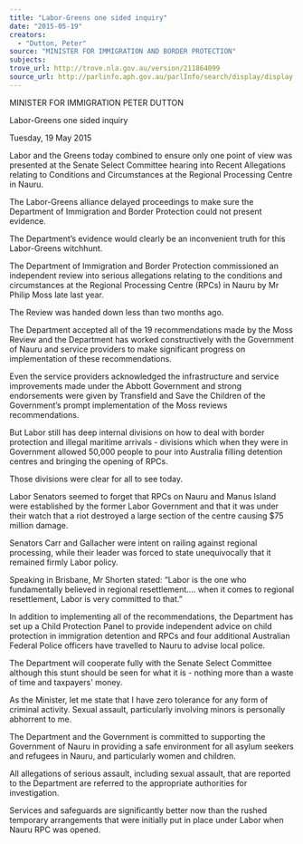 ```yaml
---
title: "Labor-Greens one sided inquiry"
date: "2015-05-19"
creators:
  - "Dutton, Peter"
source: "MINISTER FOR IMMIGRATION AND BORDER PROTECTION"
subjects:
trove_url: http://trove.nla.gov.au/version/211864099
source_url: http://parlinfo.aph.gov.au/parlInfo/search/display/display.w3p;query=Id%3A%22media/pressrel/3842255%22
---
```


 MINISTER FOR IMMIGRATION PETER DUTTON  

 Labor-Greens one sided inquiry 

 Tuesday, 19 May 2015 

 Labor and the Greens today combined to ensure only one point of view was presented at the Senate  Select Committee hearing into Recent Allegations relating to Conditions and Circumstances at the  Regional Processing Centre in Nauru. 

 The Labor-Greens alliance delayed proceedings to make sure the Department of Immigration and  Border Protection could not present evidence. 

 The Department’s evidence would clearly be an inconvenient truth for this Labor-Greens witchhunt.  

 The Department of Immigration and Border Protection commissioned an independent review into  serious allegations relating to the conditions and circumstances at the Regional Processing Centre  (RPCs) in Nauru by Mr Philip Moss late last year. 

 The Review was handed down less than two months ago.  

 The Department accepted all of the 19 recommendations made by the Moss Review and the  Department has worked constructively with the Government of Nauru and service providers to make  significant progress on implementation of these recommendations. 

 Even the service providers acknowledged the infrastructure and service improvements made under  the Abbott Government and strong endorsements were given by Transfield and Save the Children of  the Government’s prompt implementation of the Moss reviews recommendations. 

 But Labor still has deep internal divisions on how to deal with border protection and illegal maritime  arrivals - divisions which when they were in Government allowed 50,000 people to pour into  Australia filling detention centres and bringing the opening of RPCs. 

 Those divisions were clear for all to see today. 

 Labor Senators seemed to forget that RPCs on Nauru and Manus Island were established by the  former Labor Government and that it was under their watch that a riot destroyed a large section of  the centre causing $75 million damage. 

 Senators Carr and Gallacher were intent on railing against regional processing, while their leader was  forced to state unequivocally that it remained firmly Labor policy. 

 Speaking in Brisbane, Mr Shorten stated: “Labor is the one who fundamentally believed in regional  resettlement…. when it comes to regional resettlement, Labor is very committed to that.” 

 In addition to implementing all of the recommendations, the Department has set up a Child  Protection Panel to provide independent advice on child protection in immigration detention and  RPCs and four additional Australian Federal Police officers have travelled to Nauru to advise local  police.  

 The Department will cooperate fully with the Senate Select Committee although this stunt should be  seen for what it is - nothing more than a waste of time and taxpayers' money.  

 As the Minister, let me state that I have zero tolerance for any form of criminal activity. Sexual  assault, particularly involving minors is personally abhorrent to me. 

 The Department and the Government is committed to supporting the Government of Nauru in  providing a safe environment for all asylum seekers and refugees in Nauru, and particularly women  and children. 

 All allegations of serious assault, including sexual assault, that are reported to the Department are  referred to the appropriate authorities for investigation. 

 Services and safeguards are significantly better now than the rushed temporary arrangements that  were initially put in place under Labor when Nauru RPC was opened. 

 

